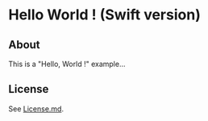 # Hello World ! (Swift version)

## About

This is a "Hello, World !" example...

## License

See [License.md](./LICENSE.md).
